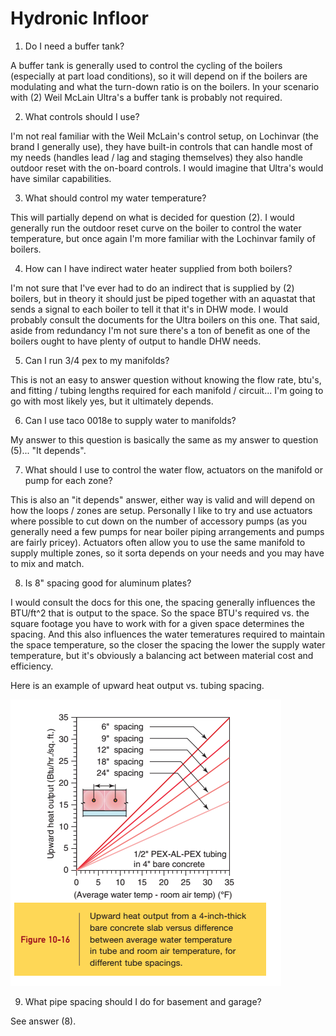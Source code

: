 # Hydronic Infloor

1. Do I need a buffer tank?

A buffer tank is generally used to control the cycling of the boilers (especially at part load conditions),
so it will depend on if the boilers are modulating and what the turn-down ratio is on the boilers.  In your
scenario with (2) Weil McLain Ultra's a buffer tank is probably not required.

2.  What controls should I use?

I'm not real familiar with the Weil McLain's control setup, on Lochinvar (the brand I generally use), they
have built-in controls that can handle most of my needs (handles lead / lag and staging themselves) they
also handle outdoor reset with the on-board controls. I would imagine that Ultra's would have similar
capabilities.

3. What should control my water temperature?

This will partially depend on what is decided for question (2).  I would generally run the outdoor reset
curve on the boiler to control the water temperature, but once again I'm more familiar with the Lochinvar
family of boilers.

4.  How can I have indirect water heater supplied from both boilers?

I'm not sure that I've ever had to do an indirect that is supplied by (2) boilers, but in theory it should
just be piped together with an aquastat that sends a signal to each boiler to tell it that it's in DHW mode.
I would probably consult the documents for the Ultra boilers on this one.  That said, aside from redundancy I'm
not sure there's a ton of benefit as one of the boilers ought to have plenty of output to handle DHW needs.

5.  Can I run 3/4 pex to my manifolds?

This is not an easy to answer question without knowing the flow rate, btu's, and fitting / tubing lengths
required for each manifold / circuit... I'm going to go with most likely yes, but it ultimately depends.

6. Can I use taco 0018e to supply water to manifolds?

My answer to this question is basically the same as my answer to question (5)... "It depends".

7. What should I use to control the water flow, actuators on the manifold or pump for each zone?

This is also an "it depends" answer, either way is valid and will depend on how the loops / zones are
setup.  Personally I like to try and use actuators where possible to cut down on the number of accessory
pumps (as you generally need a few pumps for near boiler piping arrangements and pumps are fairly pricey).
Actuators often allow you to use the same manifold to supply multiple zones, so it sorta depends on your
needs and you may have to mix and match.

8. Is 8" spacing good for aluminum plates?

I would consult the docs for this one, the spacing generally influences the BTU/ft^2 that is output to the space.
So the space BTU's required vs. the square footage you have to work with for a given space determines the spacing.
And this also influences the water temeratures required to maintain the space temperature, so the closer the spacing
the lower the supply water temperature, but it's obviously a balancing act between material cost and efficiency.

Here is an example of upward heat output vs. tubing spacing.

![Upward Heat Output](https://github.com/m-housh/zets/blob/main/20230503081424/assets/Screenshot%202023-05-03%20at%208.12.43%20AM.png)

9. What pipe spacing should I do for basement and garage?

See answer (8).

